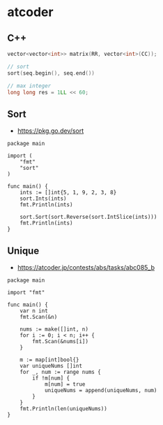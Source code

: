 # atcoder

## C++

```c++
vector<vector<int>> matrix(RR, vector<int>(CC));

// sort
sort(seq.begin(), seq.end())

// max integer
long long res = 1LL << 60;
```

## Sort

- https://pkg.go.dev/sort

```golang
package main

import (
	"fmt"
	"sort"
)

func main() {
	ints := []int{5, 1, 9, 2, 3, 8}
	sort.Ints(ints)
	fmt.Println(ints)

	sort.Sort(sort.Reverse(sort.IntSlice(ints)))
	fmt.Println(ints)
}
```

## Unique

- https://atcoder.jp/contests/abs/tasks/abc085_b

```golang
package main

import "fmt"

func main() {
	var n int
	fmt.Scan(&n)

	nums := make([]int, n)
	for i := 0; i < n; i++ {
		fmt.Scan(&nums[i])
	}

	m := map[int]bool{}
	var uniqueNums []int
	for _, num := range nums {
		if !m[num] {
			m[num] = true
			uniqueNums = append(uniqueNums, num)
		}
	}
	fmt.Println(len(uniqueNums))
}
```
